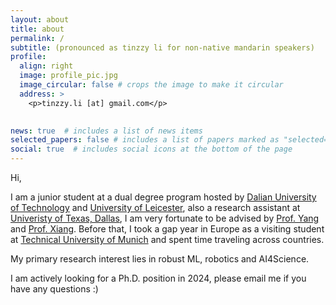 ```yaml
---
layout: about
title: about
permalink: /
subtitle: (pronounced as tinzzy li for non-native mandarin speakers)
profile:
  align: right
  image: profile_pic.jpg
  image_circular: false # crops the image to make it circular
  address: >
    <p>tinzzy.li [at] gmail.com</p>
    

news: true  # includes a list of news items
selected_papers: false # includes a list of papers marked as "selected={true}"
social: true  # includes social icons at the bottom of the page
---
```



Hi,

I am a junior student at a dual degree program hosted by [Dalian University of Technology](https://en.dlut.edu.cn/) and [University of Leicester](https://le.ac.uk/), also a research assistant at [Univeristy of Texas, Dallas](https://www.utdallas.edu/), I am very fortunate to be advised by [Prof. Yang](http://youngwei.com/) and [Prof. Xiang](https://yuxng.github.io/). Before that, I took a gap year in Europe as a visiting student at [Technical University of Munich](https://www.tum.de/en/) and spent time traveling across countries.

My primary research interest lies in robust ML, robotics and AI4Science.

I am actively looking for a Ph.D. position in 2024, please email me if you have any questions :)
